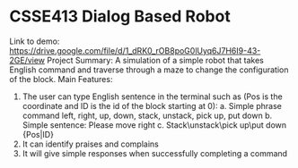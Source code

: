 # CSSE413 Dialog Based Robot
Link to demo: https://drive.google.com/file/d/1_dRK0_rOB8poG0lUyq6J7H6I9-43-2GE/view
Project Summary:
A simulation of a simple robot that takes English command and traverse through a maze to change the configuration of the block. 
Main Features:
1.	The user can type English sentence in the terminal such as (Pos is the coordinate and ID is the id of the block starting at 0):
a.	Simple phrase command left, right, up, down, stack, unstack, pick up, put down
b.	Simple sentence: Please move right
c.	Stack\unstack\pick up\put down {Pos|ID}
2.	It can identify praises and complains
3.	It will give simple responses when successfully completing a command
